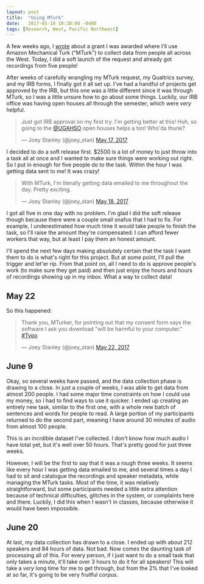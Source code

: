 ```yaml
---
layout: post
title:  "Using MTurk"
date:   2017-05-18 10:30:00 -0400
tags: [Research, West, Pacific Northwest]
---
```


A few weeks ago, I <a href="/blog/a-survey-of-western-american-english-using-mturk">wrote</a> about a grant I was awarded where I'll use Amazon Mechanical Turk ("MTurk") to collect data from people all across the West. Today, I did a soft launch of the request and already got recordings from five people!

After weeks of carefully wrangling my MTurk request, my Qualtrics survey, and my IRB forms, I finally got it all set up. I've had a handful of projects get approved by the IRB, but this one was a little different since it was through MTurk, so I was a little unsure how to go about some things. Luckily, our IRB office was having open houses all through the semester, which were *very* helpful.

<blockquote class="twitter-tweet" data-lang="en"><p lang="en" dir="ltr">Just got IRB approval on my first try. I&#39;m getting better at this! Huh, so going to the <a href="https://twitter.com/UGAHSO">@UGAHSO</a> open houses helps a ton! Who&#39;da thunk?</p>&mdash; Joey Stanley (@joey_stan) <a href="https://twitter.com/joey_stan/status/864932387712630784">May 17, 2017</a></blockquote> <script async src="//platform.twitter.com/widgets.js" charset="utf-8"></script>

I decided to do a soft release first. $2500 is a lot of money to just throw into a task all at once and I wanted to make sure things were working out right. So I put in enough for five people do to the task. Within the hour I was getting data sent to me! It was crazy!

<blockquote class="twitter-tweet" data-lang="en"><p lang="en" dir="ltr">With MTurk, I&#39;m literally getting data emailed to me throughout the day. Pretty exciting.</p>&mdash; Joey Stanley (@joey_stan) <a href="https://twitter.com/joey_stan/status/865311077491462144">May 18, 2017</a></blockquote> <script async src="//platform.twitter.com/widgets.js" charset="utf-8"></script>

I got all five in one day with no problem. I'm glad I did the soft release though because there were a couple small snafus that I had to fix. For example, I underestimated how much time it would take people to finish the task, so I'll raise the amount they're compensated: I can afford fewer workers that way, but at least I pay them an honest amount.

I'll spend the next few days making absolutely certain that the task I want them to do is what's right for this project. But at some point, I'll pull the trigger and let'er rip. From that point on, all I need to do is approve people's work (to make sure they get paid) and then just enjoy the hours and hours of recordings showing up in my inbox. What a way to collect data!

## May 22

So this happened:

<blockquote class="twitter-tweet" data-lang="en"><p lang="en" dir="ltr">Thank you, MTurker, for pointing out that my consent form says the software I ask you download &quot;will be harmful to your computer.&quot; <a href="https://twitter.com/hashtag/Typo?src=hash">#Typo</a></p>&mdash; Joey Stanley (@joey_stan) <a href="https://twitter.com/joey_stan/status/866703105798410240">May 22, 2017</a></blockquote> <script async src="//platform.twitter.com/widgets.js" charset="utf-8"></script>

## June 9

Okay, so several weeks have passed, and the data collection phase is drawing to a close. In just a couple of weeks, I was able to get data from almost 200 people. I had some major time constraints on how I could use my money, so I had to find ways to use it quicker. I ended up creating an entirely new task, similar to the first one, with a whole new batch of sentences and words for people to read. A large portion of my participants returned to do the second part, meaning I have around 30 minutes of audio from almost 100 people. 

This is an incrdible dataset I've collected. I don't know how much audio I have total yet, but it's well over 50 hours. That's pretty good for just three weeks.

However, I will be the first to say that it was a rough three weeks. It seems like every hour I was getting data emailed to me, and several times a day I had to sit and catalogue the recordings and speaker metadata, while managing the MTurk tasks. Most of the time, it was relatively straightforward, but some participants needed a little extra attention because of technical difficulties, glitches in the system, or complaints here and there. Luckily, I did this when I wasn't in classes, because otherwise it would have been impossible. 

## June 20

At last, my data collection has drawn to a close. I ended up with about 212 speakers and 84 hours of data. Not bad. Now comes the daunting task of processing all of this. For every person, if I just want to do a small task that only takes a minute, it'll take over 3 hours to do it for all speakers! This will take a *very* long time for me to get through, but from the 2% that I've looked at so far, it's going to be very fruitful corpus.





